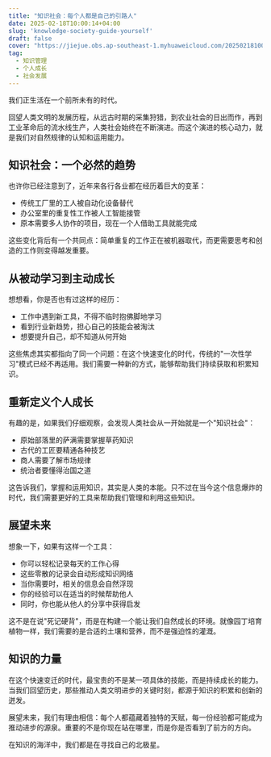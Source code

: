 ```yaml
---
title: "知识社会：每个人都是自己的引路人"
date: 2025-02-18T10:00:14+04:00
slug: 'knowledge-society-guide-yourself'
draft: false
cover: "https://jiejue.obs.ap-southeast-1.myhuaweicloud.com/20250218100114871.webp"
tag:
  - 知识管理
  - 个人成长
  - 社会发展
---
```


我们正生活在一个前所未有的时代。

<!--more-->

回望人类文明的发展历程，从远古时期的采集狩猎，到农业社会的日出而作，再到工业革命后的流水线生产，人类社会始终在不断演进。而这个演进的核心动力，就是我们对自然规律的认知和运用能力。

## 知识社会：一个必然的趋势

也许你已经注意到了，近年来各行各业都在经历着巨大的变革：
- 传统工厂里的工人被自动化设备替代
- 办公室里的重复性工作被人工智能接管
- 原本需要多人协作的项目，现在一个人借助工具就能完成

这些变化背后有一个共同点：简单重复的工作正在被机器取代，而更需要思考和创造的工作则变得越发重要。

## 从被动学习到主动成长

想想看，你是否也有过这样的经历：
- 工作中遇到新工具，不得不临时抱佛脚地学习
- 看到行业新趋势，担心自己的技能会被淘汰
- 想要提升自己，却不知道从何开始

这些焦虑其实都指向了同一个问题：在这个快速变化的时代，传统的"一次性学习"模式已经不再适用。我们需要一种新的方式，能够帮助我们持续获取和积累知识。

## 重新定义个人成长

有趣的是，如果我们仔细观察，会发现人类社会从一开始就是一个"知识社会"：
- 原始部落里的萨满需要掌握草药知识
- 古代的工匠要精通各种技艺
- 商人需要了解市场规律
- 统治者要懂得治国之道

这告诉我们，掌握和运用知识，其实是人类的本能。只不过在当今这个信息爆炸的时代，我们需要更好的工具来帮助我们管理和利用这些知识。

## 展望未来

想象一下，如果有这样一个工具：
- 你可以轻松记录每天的工作心得
- 这些零散的记录会自动形成知识网络
- 当你需要时，相关的信息会自然浮现
- 你的经验可以在适当的时候帮助他人
- 同时，你也能从他人的分享中获得启发

这不是在说"死记硬背"，而是在构建一个能让我们自然成长的环境。就像园丁培育植物一样，我们需要的是合适的土壤和营养，而不是强迫性的灌溉。

## 知识的力量

在这个快速变迁的时代，最宝贵的不是某一项具体的技能，而是持续成长的能力。当我们回望历史，那些推动人类文明进步的关键时刻，都源于知识的积累和创新的迸发。

展望未来，我们有理由相信：每个人都蕴藏着独特的天赋，每一份经验都可能成为推动进步的源泉。重要的不是你现在站在哪里，而是你是否看到了前方的方向。

在知识的海洋中，我们都是在寻找自己的北极星。
